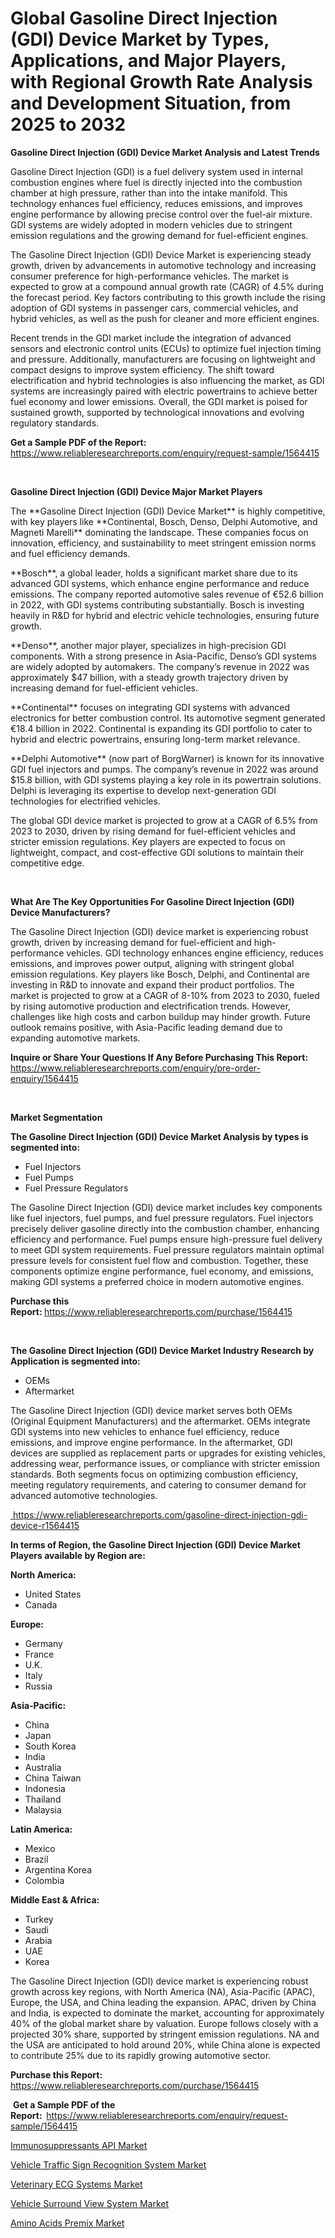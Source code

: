 <p><h1>Global Gasoline Direct Injection (GDI) Device Market by Types, Applications, and Major Players, with Regional Growth Rate Analysis and Development Situation, from 2025 to 2032</h1></p><p><strong>Gasoline Direct Injection (GDI) Device Market Analysis and Latest Trends</strong></p>
<p><p>Gasoline Direct Injection (GDI) is a fuel delivery system used in internal combustion engines where fuel is directly injected into the combustion chamber at high pressure, rather than into the intake manifold. This technology enhances fuel efficiency, reduces emissions, and improves engine performance by allowing precise control over the fuel-air mixture. GDI systems are widely adopted in modern vehicles due to stringent emission regulations and the growing demand for fuel-efficient engines.</p><p>The Gasoline Direct Injection (GDI) Device Market is experiencing steady growth, driven by advancements in automotive technology and increasing consumer preference for high-performance vehicles. The market is expected to grow at a compound annual growth rate (CAGR) of 4.5% during the forecast period. Key factors contributing to this growth include the rising adoption of GDI systems in passenger cars, commercial vehicles, and hybrid vehicles, as well as the push for cleaner and more efficient engines.</p><p>Recent trends in the GDI market include the integration of advanced sensors and electronic control units (ECUs) to optimize fuel injection timing and pressure. Additionally, manufacturers are focusing on lightweight and compact designs to improve system efficiency. The shift toward electrification and hybrid technologies is also influencing the market, as GDI systems are increasingly paired with electric powertrains to achieve better fuel economy and lower emissions. Overall, the GDI market is poised for sustained growth, supported by technological innovations and evolving regulatory standards.</p></p>
<p><strong>Get a Sample PDF of the Report:&nbsp;</strong> <a href="https://www.reliableresearchreports.com/enquiry/request-sample/1564415?utm_campaign=16&utm_medium=2&utm_source=Github&utm_content=ia&utm_term=23012025&utm_id=gasoline-direct-injection-gdi-device">https://www.reliableresearchreports.com/enquiry/request-sample/1564415</a></p>
<p>&nbsp;</p>
<p><strong>Gasoline Direct Injection (GDI) Device Major Market Players</strong></p>
<p><p>The **Gasoline Direct Injection (GDI) Device Market** is highly competitive, with key players like **Continental, Bosch, Denso, Delphi Automotive, and Magneti Marelli** dominating the landscape. These companies focus on innovation, efficiency, and sustainability to meet stringent emission norms and fuel efficiency demands.</p><p>**Bosch**, a global leader, holds a significant market share due to its advanced GDI systems, which enhance engine performance and reduce emissions. The company reported automotive sales revenue of €52.6 billion in 2022, with GDI systems contributing substantially. Bosch is investing heavily in R&D for hybrid and electric vehicle technologies, ensuring future growth.</p><p>**Denso**, another major player, specializes in high-precision GDI components. With a strong presence in Asia-Pacific, Denso’s GDI systems are widely adopted by automakers. The company’s revenue in 2022 was approximately $47 billion, with a steady growth trajectory driven by increasing demand for fuel-efficient vehicles.</p><p>**Continental** focuses on integrating GDI systems with advanced electronics for better combustion control. Its automotive segment generated €18.4 billion in 2022. Continental is expanding its GDI portfolio to cater to hybrid and electric powertrains, ensuring long-term market relevance.</p><p>**Delphi Automotive** (now part of BorgWarner) is known for its innovative GDI fuel injectors and pumps. The company’s revenue in 2022 was around $15.8 billion, with GDI systems playing a key role in its powertrain solutions. Delphi is leveraging its expertise to develop next-generation GDI technologies for electrified vehicles.</p><p>The global GDI device market is projected to grow at a CAGR of 6.5% from 2023 to 2030, driven by rising demand for fuel-efficient vehicles and stricter emission regulations. Key players are expected to focus on lightweight, compact, and cost-effective GDI solutions to maintain their competitive edge.</p></p>
<p>&nbsp;</p>
<p><strong>What Are The Key Opportunities For Gasoline Direct Injection (GDI) Device Manufacturers?</strong></p>
<p><p>The Gasoline Direct Injection (GDI) device market is experiencing robust growth, driven by increasing demand for fuel-efficient and high-performance vehicles. GDI technology enhances engine efficiency, reduces emissions, and improves power output, aligning with stringent global emission regulations. Key players like Bosch, Delphi, and Continental are investing in R&D to innovate and expand their product portfolios. The market is projected to grow at a CAGR of 8-10% from 2023 to 2030, fueled by rising automotive production and electrification trends. However, challenges like high costs and carbon buildup may hinder growth. Future outlook remains positive, with Asia-Pacific leading demand due to expanding automotive markets.</p></p>
<p><strong>Inquire or Share Your Questions If Any Before Purchasing This Report:</strong> <a href="https://www.reliableresearchreports.com/enquiry/pre-order-enquiry/1564415?utm_campaign=16&utm_medium=2&utm_source=Github&utm_content=ia&utm_term=23012025&utm_id=gasoline-direct-injection-gdi-device">https://www.reliableresearchreports.com/enquiry/pre-order-enquiry/1564415</a></p>
<p>&nbsp;</p>
<p><strong>Market Segmentation</strong></p>
<p><strong>The Gasoline Direct Injection (GDI) Device Market Analysis by types is segmented into:</strong></p>
<p><ul><li>Fuel Injectors</li><li>Fuel Pumps</li><li>Fuel Pressure Regulators</li></ul></p>
<p><p>The Gasoline Direct Injection (GDI) device market includes key components like fuel injectors, fuel pumps, and fuel pressure regulators. Fuel injectors precisely deliver gasoline directly into the combustion chamber, enhancing efficiency and performance. Fuel pumps ensure high-pressure fuel delivery to meet GDI system requirements. Fuel pressure regulators maintain optimal pressure levels for consistent fuel flow and combustion. Together, these components optimize engine performance, fuel economy, and emissions, making GDI systems a preferred choice in modern automotive engines.</p></p>
<p><strong>Purchase this Report:&nbsp;</strong><a href="https://www.reliableresearchreports.com/purchase/1564415?utm_campaign=16&utm_medium=2&utm_source=Github&utm_content=ia&utm_term=23012025&utm_id=gasoline-direct-injection-gdi-device">https://www.reliableresearchreports.com/purchase/1564415</a></p>
<p>&nbsp;</p>
<p><strong>The Gasoline Direct Injection (GDI) Device Market Industry Research by Application is segmented into:</strong></p>
<p><ul><li>OEMs</li><li>Aftermarket</li></ul></p>
<p><p>The Gasoline Direct Injection (GDI) device market serves both OEMs (Original Equipment Manufacturers) and the aftermarket. OEMs integrate GDI systems into new vehicles to enhance fuel efficiency, reduce emissions, and improve engine performance. In the aftermarket, GDI devices are supplied as replacement parts or upgrades for existing vehicles, addressing wear, performance issues, or compliance with stricter emission standards. Both segments focus on optimizing combustion efficiency, meeting regulatory requirements, and catering to consumer demand for advanced automotive technologies.</p></p>
<p><a href="https://www.reliableresearchreports.com/gasoline-direct-injection-gdi-device-r1564415?utm_campaign=16&utm_medium=2&utm_source=Github&utm_content=ia&utm_term=23012025&utm_id=gasoline-direct-injection-gdi-device">&nbsp;https://www.reliableresearchreports.com/gasoline-direct-injection-gdi-device-r1564415</a></p>
<p><strong>In terms of Region, the Gasoline Direct Injection (GDI) Device Market Players available by Region are:</strong></p>
<p>
    <p> <strong> North America: </strong>
        <ul>
            <li>United States</li>
            <li>Canada</li>
        </ul>
        </p> 
    <p> <strong> Europe: </strong>
        <ul>
            <li>Germany</li>
            <li>France</li>
            <li>U.K.</li>
            <li>Italy</li>
            <li>Russia</li>
        </ul>
        </p> 
    <p> <strong> Asia-Pacific: </strong>
        <ul>
            <li>China</li>
            <li>Japan</li>
            <li>South Korea</li>
            <li>India</li>
            <li>Australia</li>
            <li>China Taiwan</li>
            <li>Indonesia</li>
            <li>Thailand</li>
            <li>Malaysia</li>
        </ul>
        </p> 
    <p> <strong> Latin America: </strong>
        <ul>
            <li>Mexico</li>
            <li>Brazil</li>
            <li>Argentina Korea</li>
            <li>Colombia</li>
        </ul>
        </p> 
    <p> <strong> Middle East & Africa: </strong>
        <ul>
            <li>Turkey</li>
            <li>Saudi</li>
            <li>Arabia</li>
            <li>UAE</li>
            <li>Korea</li>
        </ul>
    </p>
    </p>
<p><p>The Gasoline Direct Injection (GDI) device market is experiencing robust growth across key regions, with North America (NA), Asia-Pacific (APAC), Europe, the USA, and China leading the expansion. APAC, driven by China and India, is expected to dominate the market, accounting for approximately 40% of the global market share by valuation. Europe follows closely with a projected 30% share, supported by stringent emission regulations. NA and the USA are anticipated to hold around 20%, while China alone is expected to contribute 25% due to its rapidly growing automotive sector.</p></p>
<p><strong>Purchase this Report: </strong><a href="https://www.reliableresearchreports.com/purchase/1564415?utm_campaign=16&utm_medium=2&utm_source=Github&utm_content=ia&utm_term=23012025&utm_id=gasoline-direct-injection-gdi-device">https://www.reliableresearchreports.com/purchase/1564415</a></p>
<p>&nbsp;<strong>Get a Sample PDF of the Report:&nbsp;&nbsp;</strong><a href="https://www.reliableresearchreports.com/enquiry/request-sample/1564415?utm_campaign=16&utm_medium=2&utm_source=Github&utm_content=ia&utm_term=23012025&utm_id=gasoline-direct-injection-gdi-device">https://www.reliableresearchreports.com/enquiry/request-sample/1564415</a></p>
<p><strong></strong></p>
<p><p><a href="https://www.linkedin.com/pulse/immunosuppressants-api-market-insights-industry-development-ef1se?utm_campaign=16&utm_medium=2&utm_source=Github&utm_content=ia&utm_term=23012025&utm_id=gasoline-direct-injection-gdi-device">Immunosuppressants API Market</a></p><p><a href="https://github.com/jerhoskinson197676/Market-Research-Report-List-1/blob/main/vehicle-traffic-sign-recognition-system-market.md?utm_campaign=16&utm_medium=2&utm_source=Github&utm_content=ia&utm_term=23012025&utm_id=gasoline-direct-injection-gdi-device">Vehicle Traffic Sign Recognition System Market</a></p><p><a href="https://www.linkedin.com/pulse/comprehensive-study-veterinary-ecg-systems-market-size-growth-pnyge?utm_campaign=16&utm_medium=2&utm_source=Github&utm_content=ia&utm_term=23012025&utm_id=gasoline-direct-injection-gdi-device">Veterinary ECG Systems Market</a></p><p><a href="https://github.com/JosephineMcguire65/Market-Research-Report-List-1/blob/main/vehicle-surround-view-system-market.md?utm_campaign=16&utm_medium=2&utm_source=Github&utm_content=ia&utm_term=23012025&utm_id=gasoline-direct-injection-gdi-device">Vehicle Surround View System Market</a></p><p><a href="https://www.linkedin.com/pulse/revenue-market-growth-insights-amino-acids-premix-projected-c02mc?utm_campaign=16&utm_medium=2&utm_source=Github&utm_content=ia&utm_term=23012025&utm_id=gasoline-direct-injection-gdi-device">Amino Acids Premix Market</a></p></p>